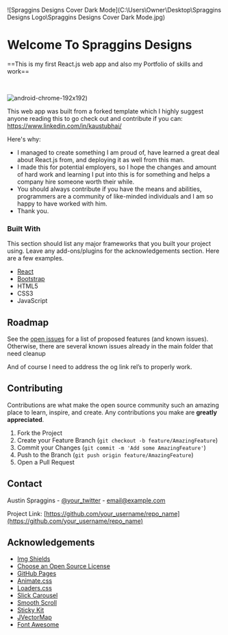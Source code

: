 <!-- PROJECT LOGO -->

![Spraggins Designs Cover Dark Mode](C:\Users\Owner\Desktop\Spraggins Designs Logo\Spraggins Designs Cover Dark Mode.jpg)

# Welcome To Spraggins Designs



==This is my first React.js web app and also my Portfolio of skills and work==

<br />

<!-- TABLE OF CONTENTS -->

<img src="E:\Code-Directory\reactportfolio\android-chrome-192x192.png" alt="android-chrome-192x192" style="zoom:100%;" />)

This web app was built from a forked template which I highly suggest anyone reading this to go check out and contribute if you can: https://www.linkedin.com/in/kaustubhai/

Here's why:
* I managed to create something I am proud of, have learned a great deal about React.js from, and deploying it as well from this man. 
* I made this for potential employers, so I hope the changes and amount of hard work and learning I put into this is for something and helps a company hire someone worth their while. 
* You should always contribute if you have the means and abilities, programmers are a community of like-minded individuals and I am so happy to have worked with him. 
* Thank you. 



### Built With

This section should list any major frameworks that you built your project using. Leave any add-ons/plugins for the acknowledgements section. Here are a few examples.
* [React](https://reactjs.org)
* [Bootstrap](https://getbootstrap.com)
* HTML5
* CSS3
* JavaScript





<!-- ROADMAP -->
## Roadmap

See the [open issues](https://github.com/othneildrew/Best-README-Template/issues) for a list of proposed features (and known issues). Otherwise, there are several known issues already in the main folder that need cleanup

And of course I need to address the og link rel’s to properly work. 



<!-- CONTRIBUTING -->
## Contributing

Contributions are what make the open source community such an amazing place to learn, inspire, and create. Any contributions you make are **greatly appreciated**.

1. Fork the Project
2. Create your Feature Branch (`git checkout -b feature/AmazingFeature`)
3. Commit your Changes (`git commit -m 'Add some AmazingFeature'`)
4. Push to the Branch (`git push origin feature/AmazingFeature`)
5. Open a Pull Request





<!-- CONTACT -->
## Contact

Austin Spraggins - [@your_twitter](https://twitter.com/your_username) - email@example.com

Project Link: [https://github.com/your_username/repo_name](https://github.com/your_username/repo_name)



<!-- ACKNOWLEDGEMENTS -->
## Acknowledgements
* [Img Shields](https://shields.io)
* [Choose an Open Source License](https://choosealicense.com)
* [GitHub Pages](https://pages.github.com)
* [Animate.css](https://daneden.github.io/animate.css)
* [Loaders.css](https://connoratherton.com/loaders)
* [Slick Carousel](https://kenwheeler.github.io/slick)
* [Smooth Scroll](https://github.com/cferdinandi/smooth-scroll)
* [Sticky Kit](http://leafo.net/sticky-kit)
* [JVectorMap](http://jvectormap.com)
* [Font Awesome](https://fontawesome.com)





<!-- MARKDOWN LINKS & IMAGES -->
<!-- https://www.markdownguide.org/basic-syntax/#reference-style-links -->
[contributors-shield]: https://img.shields.io/github/contributors/othneildrew/Best-README-Template.svg?style=for-the-badge
[contributors-url]: https://github.com/othneildrew/Best-README-Template/graphs/contributors
[forks-shield]: https://img.shields.io/github/forks/othneildrew/Best-README-Template.svg?style=for-the-badge
[forks-url]: https://github.com/othneildrew/Best-README-Template/network/members
[stars-shield]: https://img.shields.io/github/stars/othneildrew/Best-README-Template.svg?style=for-the-badge
[stars-url]: https://github.com/othneildrew/Best-README-Template/stargazers
[issues-shield]: https://img.shields.io/github/issues/othneildrew/Best-README-Template.svg?style=for-the-badge
[issues-url]: https://github.com/othneildrew/Best-README-Template/issues
[license-shield]: https://img.shields.io/github/license/othneildrew/Best-README-Template.svg?style=for-the-badge
[license-url]: https://github.com/othneildrew/Best-README-Template/blob/master/LICENSE.txt
[linkedin-shield]: https://img.shields.io/badge/-LinkedIn-black.svg?style=for-the-badge&logo=linkedin&colorB=555
[linkedin-url]: https://linkedin.com/in/othneildrew
[product-screenshot]: images/screenshot.png
